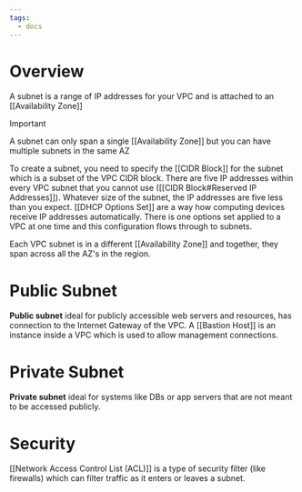 ```yaml
---
tags:
  - docs
---
```


# Overview

A subnet is a range of IP addresses for your VPC and is attached to an [[Availability Zone]]

>[!Important]
>A subnet can only span a single [[Availability Zone]] but you can have multiple subnets in the same AZ

To create a subnet, you need to specify the [[CIDR Block]] for the subnet which is a subset of the VPC CIDR block. There are five IP addresses within every VPC subnet that you cannot use ([[CIDR Block#Reserved IP Addresses]]). Whatever size of the subnet, the IP addresses are five less than you expect.  [[DHCP Options Set]] are a way how computing devices receive IP addresses automatically. There is one options set applied to a VPC at one time and this configuration flows through to subnets.

Each VPC subnet is in a different [[Availability Zone]] and together, they span across all the AZ's in the region.

# Public Subnet
**Public subnet** ideal for publicly accessible web servers and resources, has connection to the Internet Gateway of the VPC. A [[Bastion Host]] is an instance inside a VPC which is used to allow management connections. 

# Private Subnet
**Private subnet** ideal for systems like DBs or app servers that are not meant to be accessed publicly.

# Security
[[Network Access Control List (ACL)]] is a type of security filter (like firewalls) which can filter traffic as it enters or leaves a subnet.